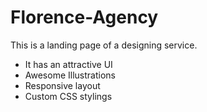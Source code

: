 # Florence-Agency

This is a landing page of a designing service.

* It has an attractive UI
* Awesome Illustrations
* Responsive layout
* Custom CSS stylings

